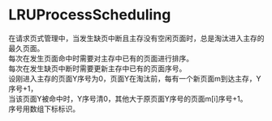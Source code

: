 # LRUProcessScheduling
  在请求页式管理中，当发生缺页中断且主存没有空闲页面时，总是淘汰进入主存的最久页面。<br />
  每次在发生页面命中时需要对主存中已有的页面进行排序。<br />
  每次在发生缺页中断时需要更新主存中已有的页面序号。<br />
  设刚进入主存的页面Y序号为0，页面Y在淘汰前，每有一个新页面m到达主存，Y序号+1，<br />
  当该页面Y被命中时，Y序号清0，其他大于原页面Y序号的页面m[i]序号+1。<br />
  序号用数组下标标识。<br />
